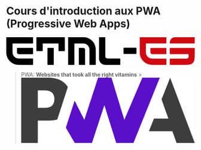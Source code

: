 # Cours d'introduction aux PWA (Progressive Web Apps)

![etml-es logo](./images/etml-es.svg)

> PWA: **Websites that took all the right vitamins** > ![bg right:50% 60%](./images/pwa-logo.png)
